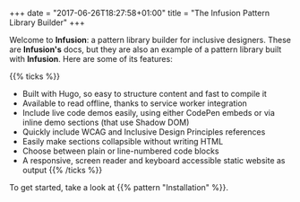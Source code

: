 +++
date = "2017-06-26T18:27:58+01:00"
title = "The Infusion Pattern Library Builder"
+++

Welcome to **Infusion**: a pattern library builder for inclusive designers. These are **Infusion's** docs, but they are also an example of a pattern library built with **Infusion**. Here are some of its features:

{{% ticks %}}
* Built with Hugo, so easy to structure content and fast to compile it
* Available to read offline, thanks to service worker integration
* Include live code demos easily, using either CodePen embeds or via inline demo sections (that use Shadow DOM)
* Quickly include WCAG and Inclusive Design Principles references
* Easily make sections collapsible without writing HTML
* Choose between plain or line-numbered code blocks
* A responsive, screen reader and keyboard accessible static website as output
{{% /ticks %}}

To get started, take a look at {{% pattern "Installation" %}}.
